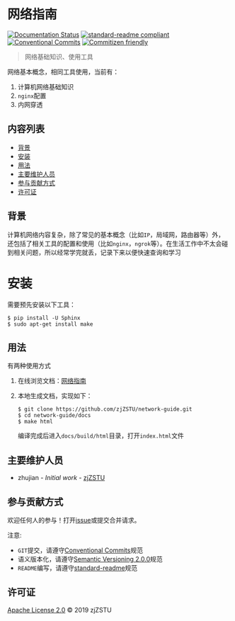 
# 网络指南

[![Documentation Status](https://readthedocs.org/projects/zj-network-guide/badge/?version=latest)](https://zj-network-guide.readthedocs.io/zh_CN/latest/?badge=latest) [![standard-readme compliant](https://img.shields.io/badge/standard--readme-OK-green.svg?style=flat-square)](https://github.com/RichardLitt/standard-readme) [![Conventional Commits](https://img.shields.io/badge/Conventional%20Commits-1.0.0-yellow.svg)](https://conventionalcommits.org) [![Commitizen friendly](https://img.shields.io/badge/commitizen-friendly-brightgreen.svg)](http://commitizen.github.io/cz-cli/)

> 网络基础知识、使用工具

网络基本概念，相同工具使用，当前有：

1. 计算机网络基础知识
2. `nginx`配置
3. 内网穿透

## 内容列表

- [背景](#背景)
- [安装](#安装)
- [用法](#用法)
- [主要维护人员](#主要维护人员)
- [参与贡献方式](#参与贡献方式)
- [许可证](#许可证)

## 背景

计算机网络内容复杂，除了常见的基本概念（比如`IP`，局域网，路由器等）外，还包括了相关工具的配置和使用（比如`nginx`，`ngrok`等）。在生活工作中不太会碰到相关问题，所以经常学完就丢，记录下来以便快速查询和学习

# 安装

需要预先安装以下工具：

```
$ pip install -U Sphinx
$ sudo apt-get install make
```

## 用法

有两种使用方式

1. 在线浏览文档：[网络指南](https://readthedocs.org/projects/zj-network-guide/badge/?version=latest)

2. 本地生成文档，实现如下：

    ```
    $ git clone https://github.com/zjZSTU/network-guide.git
    $ cd network-guide/docs
    $ make html
    ```
    编译完成后进入`docs/build/html`目录，打开`index.html`文件

## 主要维护人员

* zhujian - *Initial work* - [zjZSTU](https://github.com/zjZSTU)

## 参与贡献方式

欢迎任何人的参与！打开[issue](https://github.com/zjZSTU/network-guide/issues)或提交合并请求。

注意:

* `GIT`提交，请遵守[Conventional Commits](https://www.conventionalcommits.org/en/v1.0.0-beta.4/)规范
* 语义版本化，请遵守[Semantic Versioning 2.0.0](https://semver.org)规范
* `README`编写，请遵守[standard-readme](https://github.com/RichardLitt/standard-readme)规范

## 许可证

[Apache License 2.0](LICENSE) © 2019 zjZSTU
